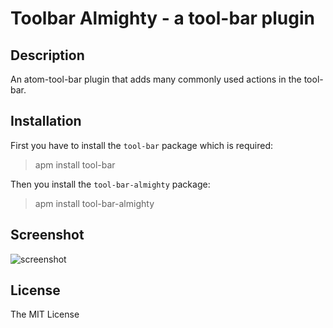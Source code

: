 # Toolbar Almighty - a tool-bar plugin

## Description

An atom-tool-bar plugin that adds many commonly used actions in the tool-bar.

## Installation

First you have to install the `tool-bar` package which is required:

> apm install tool-bar

Then you install the `tool-bar-almighty` package:

> apm install tool-bar-almighty

## Screenshot

![screenshot](https://cdn.rawgit.com/varemenos/atom-toolbar-almighty/master/screenshot.png)

## License

The MIT License
